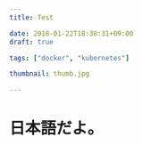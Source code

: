 ```yaml
---
title: Test

date: 2018-01-22T18:38:31+09:00
draft: true

tags: ["docker", "kubernetes"]

thumbnail: thumb.jpg

---
```


# 日本語だよ。
